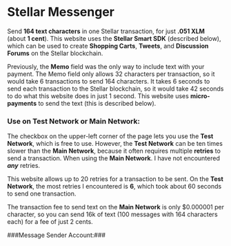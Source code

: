 # Stellar Messenger
Send **164 text characters** in one Stellar transaction, for just **.051 XLM** (about **1 cent**). This website uses the **Stellar Smart SDK** (described below), which can be used to create **Shopping Carts**, **Tweets**, and **Discussion Forums** on the Stellar blockchain.

Previously, the **Memo** field was the only way to include text with your payment. The Memo field only allows 32 characters per transaction, so it would take 6 transactions to send 164 characters. It takes 6 seconds to send each transaction to the Stellar blockchain, so it would take 42 seconds to do what this website does in just 1 second. This website uses **micro-payments** to send the text (this is described below).

### Use on Test Network or Main Network:
The checkbox on the upper-left corner of the page lets you use the **Test Network**, which is free to use. However, the **Test Network** can be ten times slower than the **Main Network**, because it often requires multiple **retries** to send a transaction. When using the **Main Network**. I have not encountered ***any*** retries. 

This website allows up to 20 retries for a transaction to be sent. On the **Test Network**, the most retries I encountered is **6**, which took about 60 seconds to send one transaction.

The transaction fee to send text on the **Main Network** is only $0.000001 per character, so you can send 16k of text (100 messages with 164 characters each) for a fee of just 2 cents.

###Message Sender Account:### 

